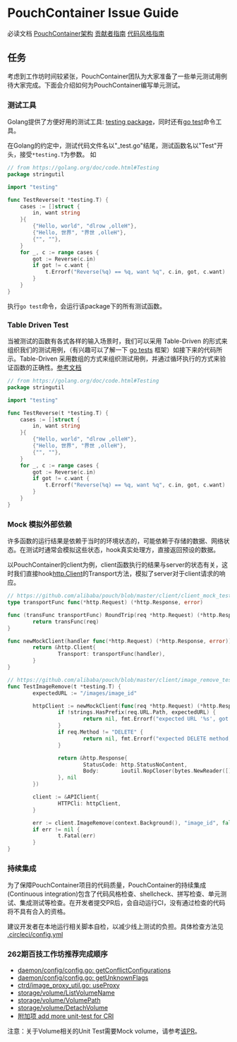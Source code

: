 
# PouchContainer Issue Guide
必读文档
[PouchContainer架构](https://github.com/alibaba/pouch/blob/master/docs/architecture.md)
[贡献者指南](https://github.com/alibaba/pouch/blob/master/CONTRIBUTING.md)
[代码风格指南](https://github.com/alibaba/pouch/blob/master/docs/contributions/code_styles.md)

## 任务
考虑到工作坊时间较紧张，PouchContainer团队为大家准备了一些单元测试用例待大家完成。下面会介绍如何为PouchContainer编写单元测试。

### 测试工具

Golang提供了方便好用的测试工具: [testing package](https://golang.org/pkg/testing/)，同时还有[go test](https://golang.org/cmd/go/#hdr-Test_packages)命令工具。

在Golang的约定中，测试代码文件名以"_test.go"结尾，测试函数名以"Test"开头，接受`*testing.T`为参数。
如

```go
// from https://golang.org/doc/code.html#Testing
package stringutil

import "testing"

func TestReverse(t *testing.T) {
    cases := []struct {
        in, want string
    }{
        {"Hello, world", "dlrow ,olleH"},
        {"Hello, 世界", "界世 ,olleH"},
        {"", ""},
    }
    for _, c := range cases {
        got := Reverse(c.in)
        if got != c.want {
            t.Errorf("Reverse(%q) == %q, want %q", c.in, got, c.want)
        }
    }
}
```

执行`go test`命令，会运行该package下的所有测试函数。

### Table Driven Test

当被测试的函数有各式各样的输入场景时，我们可以采用 Table-Driven 的形式来组织我们的测试用例，（有兴趣可以了解一下 [go tests](https://github.com/cweill/gotests) 框架）如接下来的代码所示。Table-Driven 采用数组的方式来组织测试用例，并通过循环执行的方式来验证函数的正确性。[参考文档](https://github.com/golang/go/wiki/TableDrivenTests)

```go
// from https://golang.org/doc/code.html#Testing
package stringutil

import "testing"

func TestReverse(t *testing.T) {
    cases := []struct {
        in, want string
    }{
        {"Hello, world", "dlrow ,olleH"},
        {"Hello, 世界", "界世 ,olleH"},
        {"", ""},
    }
    for _, c := range cases {
        got := Reverse(c.in)
        if got != c.want {
            t.Errorf("Reverse(%q) == %q, want %q", c.in, got, c.want)
        }
    }
}
```

### Mock 模拟外部依赖

许多函数的运行结果是依赖于当时的环境状态的，可能依赖于存储的数据、网络状态。在测试时通常会模拟这些状态，hook真实处理方，直接返回预设的数据。

以PouchContainer的client为例，client函数执行的结果与server的状态有关，这时我们直接hook[http.Client](https://golang.org/pkg/net/http/#Client)的Transport方法，模拟了server对于client请求的响应。

```go
// https://github.com/alibaba/pouch/blob/master/client/client_mock_test.go#L12-L22
type transportFunc func(*http.Request) (*http.Response, error)

func (transFunc transportFunc) RoundTrip(req *http.Request) (*http.Response, error) {
        return transFunc(req)
}

func newMockClient(handler func(*http.Request) (*http.Response, error)) *http.Client {
        return &http.Client{
                Transport: transportFunc(handler),
        }
}

// https://github.com/alibaba/pouch/blob/master/client/image_remove_test.go
func TestImageRemove(t *testing.T) {
        expectedURL := "/images/image_id"

        httpClient := newMockClient(func(req *http.Request) (*http.Response, error) {
                if !strings.HasPrefix(req.URL.Path, expectedURL) {
                        return nil, fmt.Errorf("expected URL '%s', got '%s'", expectedURL, req.URL)
                }
                if req.Method != "DELETE" {
                        return nil, fmt.Errorf("expected DELETE method, got %s", req.Method)
                }

                return &http.Response{
                        StatusCode: http.StatusNoContent,
                        Body:       ioutil.NopCloser(bytes.NewReader([]byte(""))),
                }, nil
        })

        client := &APIClient{
                HTTPCli: httpClient,
        }

        err := client.ImageRemove(context.Background(), "image_id", false)
        if err != nil {
                t.Fatal(err)
        }
}
```

### 持续集成

为了保障PouchContainer项目的代码质量，PouchContainer的持续集成(Continuous integration)包含了代码风格检查、shellcheck、拼写检查、单元测试、集成测试等检查。在开发者提交PR后，会自动运行CI，没有通过检查的代码将不具有合入的资格。

建议开发者在本地运行相关脚本自检，以减少线上测试的负担。具体检查方法见 [.circleci/config.yml](https://github.com/alibaba/pouch/blob/master/.circleci/config.yml)

### 262期百技工作坊推荐完成顺序

+ [daemon/config/config.go: getConflictConfigurations](https://github.com/alibaba/pouch/issues/1759)
+ [daemon/config/config.go: getUnknownFlags](https://github.com/alibaba/pouch/issues/1758)
+ [ctrd/image\_proxy_util.go: useProxy](https://github.com/alibaba/pouch/issues/1760)
+ [storage/volume/ListVolumeName](https://github.com/alibaba/pouch/issues/1763)
+ [storage/volume/VolumePath](https://github.com/alibaba/pouch/issues/1762)
+ [storage/volume/DetachVolume](https://github.com/alibaba/pouch/issues/1761)
+ [附加项 add more unit-test for CRI](https://github.com/alibaba/pouch/issues/1756)




注意：关于Volume相关的Unit Test需要Mock volume，请参考[该PR](https://github.com/alibaba/pouch/pull/1626)。
<!--stackedit_data:
eyJoaXN0b3J5IjpbNDIxNzA2NjU5LDMzOTAxMTM2LDQyMTcwNj
Y1OSwtMTAzMDU0ODQ2LC0xMDMwNTQ4NDYsLTgyNTI5OTUyNF19

-->